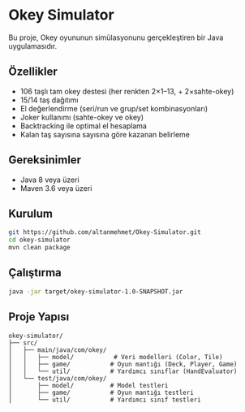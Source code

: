# Okey Simulator

Bu proje, Okey oyununun simülasyonunu gerçekleştiren bir Java uygulamasıdır.

## Özellikler

- 106 taşlı tam okey destesi (her renkten 2×1–13, + 2×sahte-okey)
- 15/14 taş dağıtımı
- El değerlendirme (seri/run ve grup/set kombinasyonları)
- Joker kullanımı (sahte-okey ve okey)
- Backtracking ile optimal el hesaplama
- Kalan taş sayısına sayısına göre kazanan belirleme

## Gereksinimler

- Java 8 veya üzeri
- Maven 3.6 veya üzeri

## Kurulum

```bash
git https://github.com/altanmehmet/Okey-Simulator.git
cd okey-simulator
mvn clean package
```

## Çalıştırma

```bash
java -jar target/okey-simulator-1.0-SNAPSHOT.jar
```

## Proje Yapısı

```
okey-simulator/
├── src/
│   ├── main/java/com/okey/
│   │   ├── model/           # Veri modelleri (Color, Tile)
│   │   ├── game/           # Oyun mantığı (Deck, Player, Game)
│   │   └── util/           # Yardımcı sınıflar (HandEvaluator)
│   └── test/java/com/okey/
│       ├── model/          # Model testleri
│       ├── game/           # Oyun mantığı testleri
│       └── util/           # Yardımcı sınıf testleri
```

